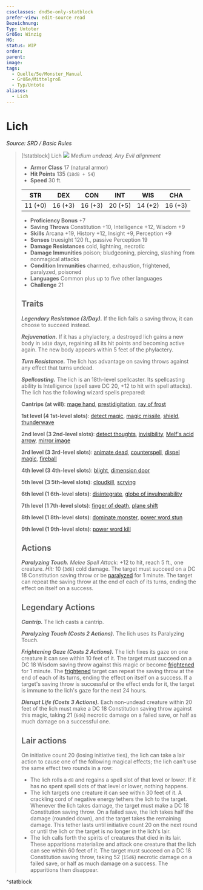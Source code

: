 ```yaml
---
cssclasses: dnd5e-only-statblock
prefer-view: edit-source read
Bezeichnung:
Typ: Untoter
Größe: Winzig
HG:
status: WIP
order:
parent:
image:
tags:
  - Quelle/5e/Monster_Manual
  - Größe/Mittelgroß
  - Typ/Untote
aliases:
  - Lich
---
```

# Lich
*Source: SRD / Basic Rules*  

> [!statblock] Lich
> ![](compendium/bestiary/undead/token/lich.png#token)
> *Medium undead, Any Evil alignment*
> 
> - **Armor Class** 17  (natural armor)
> - **Hit Points** 135 (`18d8 + 54`)
> - **Speed** 30 ft.
> 
> |STR|DEX|CON|INT|WIS|CHA|
> |:---:|:---:|:---:|:---:|:---:|:---:|
> |11 (+0)|16 (+3)|16 (+3)|20 (+5)|14 (+2)|16 (+3)|
> 
> - **Proficiency Bonus** +7
> - **Saving Throws** Constitution +10, Intelligence +12, Wisdom +9
> - **Skills** Arcana +19, History +12, Insight +9, Perception +9
> - **Senses** truesight 120 ft., passive Perception 19
> - **Damage Resistances** cold, lightning, necrotic
> - **Damage Immunities** poison; bludgeoning, piercing, slashing from nonmagical attacks
> - **Condition Immunities** charmed, exhaustion, frightened, paralyzed, poisoned
> - **Languages** Common plus up to five other languages
> - **Challenge** 21
> 
> ## Traits
> 
> ***Legendary Resistance (3/Day).*** If the lich fails a saving throw, it can choose to succeed instead.
> 
> ***Rejuvenation.*** If it has a phylactery, a destroyed lich gains a new body in `1d10` days, regaining all its hit points and becoming active again. The new body appears within 5 feet of the phylactery.
> 
> ***Turn Resistance.*** The lich has advantage on saving throws against any effect that turns undead.
> 
> ***Spellcasting.*** The lich is an 18th-level spellcaster. Its spellcasting ability is Intelligence (spell save DC 20, +12 to hit with spell attacks). The lich has the following wizard spells prepared:
> 
> **Cantrips (at will)**: [mage hand](compendium/spells/mage-hand.md), [prestidigitation](compendium/spells/prestidigitation.md), [ray of frost](compendium/spells/ray-of-frost.md)
> 
> **1st level (4 1st-level slots)**: [detect magic](compendium/spells/detect-magic.md), [magic missile](compendium/spells/magic-missile.md), [shield](compendium/spells/shield.md), [thunderwave](compendium/spells/thunderwave.md)
> 
> **2nd level (3 2nd-level slots)**: [detect thoughts](compendium/spells/detect-thoughts.md), [invisibility](compendium/spells/invisibility.md), [Melf's acid arrow](compendium/spells/melfs-acid-arrow.md), [mirror image](compendium/spells/mirror-image.md)
> 
> **3rd level (3 3rd-level slots)**: [animate dead](compendium/spells/animate-dead.md), [counterspell](compendium/spells/counterspell.md), [dispel magic](compendium/spells/dispel-magic.md), [fireball](compendium/spells/fireball.md)
> 
> **4th level (3 4th-level slots)**: [blight](compendium/spells/blight.md), [dimension door](compendium/spells/dimension-door.md)
> 
> **5th level (3 5th-level slots)**: [cloudkill](compendium/spells/cloudkill.md), [scrying](compendium/spells/scrying.md)
> 
> **6th level (1 6th-level slots)**: [disintegrate](compendium/spells/disintegrate.md), [globe of invulnerability](compendium/spells/globe-of-invulnerability.md)
> 
> **7th level (1 7th-level slots)**: [finger of death](compendium/spells/finger-of-death.md), [plane shift](compendium/spells/plane-shift.md)
> 
> **8th level (1 8th-level slots)**: [dominate monster](compendium/spells/dominate-monster.md), [power word stun](compendium/spells/power-word-stun.md)
> 
> **9th level (1 9th-level slots)**: [power word kill](compendium/spells/power-word-kill.md)
> 
> ## Actions
> 
> ***Paralyzing Touch.*** *Melee Spell Attack:* +12 to hit, reach 5 ft., one creature. *Hit:* 10 (`3d6`) cold damage. The target must succeed on a DC 18 Constitution saving throw or be [paralyzed](rules/conditions.md#paralyzed) for 1 minute. The target can repeat the saving throw at the end of each of its turns, ending the effect on itself on a success.
> 
> ## Legendary Actions
> 
> ***Cantrip.*** The lich casts a cantrip.
> 
> ***Paralyzing Touch (Costs 2 Actions).*** The lich uses its Paralyzing Touch.
> 
> ***Frightening Gaze (Costs 2 Actions).*** The lich fixes its gaze on one creature it can see within 10 feet of it. The target must succeed on a DC 18 Wisdom saving throw against this magic or become [frightened](rules/conditions.md#frightened) for 1 minute. The [frightened](rules/conditions.md#frightened) target can repeat the saving throw at the end of each of its turns, ending the effect on itself on a success. If a target's saving throw is successful or the effect ends for it, the target is immune to the lich's gaze for the next 24 hours.
> 
> ***Disrupt Life (Costs 3 Actions).*** Each non-undead creature within 20 feet of the lich must make a DC 18 Constitution saving throw against this magic, taking 21 (`6d6`) necrotic damage on a failed save, or half as much damage on a successful one.
> 
> ## Lair actions
> 
> On initiative count 20 (losing initiative ties), the lich can take a lair action to cause one of the following magical effects; the lich can't use the same effect two rounds in a row:
> 
> - The lich rolls a `d8` and regains a spell slot of that level or lower. If it has no spent spell slots of that level or lower, nothing happens.  
> - The lich targets one creature it can see within 30 feet of it. A crackling cord of negative energy tethers the lich to the target. Whenever the lich takes damage, the target must make a DC 18 Constitution saving throw. On a failed save, the lich takes half the damage (rounded down), and the target takes the remaining damage. This tether lasts until initiative count 20 on the next round or until the lich or the target is no longer in the lich's lair.  
> - The lich calls forth the spirits of creatures that died in its lair. These apparitions materialize and attack one creature that the lich can see within 60 feet of it. The target must succeed on a DC 18 Constitution saving throw, taking 52 (`15d6`) necrotic damage on a failed save, or half as much damage on a success. The apparitions then disappear.  

^statblock